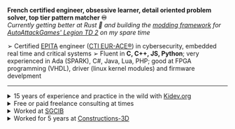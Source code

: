 **French certified engineer, obsessive learner, detail oriented problem solver, top tier pattern matcher ♾️**  
*Currently getting better at Rust 🦀 and building the [modding framework](https://github.com/LegionTD2-Modding) for [AutoAttackGames' Legion TD 2](https://beta.legiontd2.com/) on my spare time*  

➢ Certified [EPITA](https://www.epita.fr/) engineer ([CTI EUR-ACE®](https://www.epita.fr/en/labels-certifications-partners/)) in cybersecurity, embedded real time and critical systems
➢ Fluent in **C, C++, JS, Python**; very experienced in Ada (SPARK), C#, Java, Lua, PHP; good at FPGA programming (VHDL), driver (linux kernel modules) and firmware develpment 
____
<details>
  <summary>15 years of experience and practice in the wild with <a href="https://www.kidev.org">Kidev.org</a></summary>
- Modding that quickly lead to systems administration: hosting HLDS, TeamSpeak, Joomla on Debian dedicated servers from <a href="https://www.ovhcloud.com/">OVH</a></br>  
- Website configuration and development of a custom shop (Allopass+Paypal) that helped me pay for the servers rent ($50 per month was over my middle schooler budget)</br>    
</details>

<details>
  <summary>Free or paid freelance consulting at times</summary>  
- General help/debug/otpimizations of C#/Unity code to help friends that develop <a href="https://beta.legiontd2.com/">game I like</a></br>    
- Cloud engineering on <a href="https://aws.amazon.com/">AWS</a> and web development (Django) to help a friend getting started in her tatoo salon business</br>    
- OSS advocate and contributor to the ecosystem as much as I'm able to</br>  
</details>

<details>
  <summary>Worked at <a href="https://wholesale.banking.societegenerale.com">SGCIB</a></summary> 
- Developed in Java+JS the original protytype of <a href="https://youtu.be/eDjSM_WZKpY?si=MRavp-gGeKh7cL2P">Match my View</a>, a tool to help anyone by the correct derivatives associated with their underlying and their view</br>  
</details>

<details>
  <summary>Worked for 5 years at <a href="https://www.constructions-3d.com">Constructions-3D</a></summary>
- Development of a software suite: research (geometry, linear algebra), development (C++ Qt/QML) and project managenemt</br>    
- Created CMake presets, Makefiles, Bash and Python tools as well as documentation to help new developers get started quickly</br>    
- Engineered the CI pipeline from scratch using Github Actions: PR logic with auto checks and tests, auto build for Windows+Linux+macOS, Slack bots, installer wizard</br>    
- Established and managed the company’s AWS and GitHub account (introduced SAML, managed IAM, CloudWatch, Billing Conductor, RDS, EC2, VPC)</br>   
</details>  
